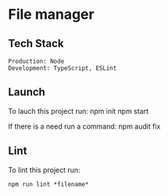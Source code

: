 # File manager



## Tech Stack

    Production: Node
    Development: TypeScript, ESLint


## Launch

To lauch this project run:
    npm init
    npm start

If there is a need run a command:
    npm audit fix

## Lint

To lint this project run:

    npm run lint *filename*
